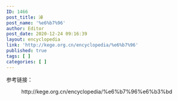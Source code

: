 ```yaml
---
ID: 1466
post_title: 淖
post_name: '%e6%b7%96'
author: Editor
post_date: 2020-12-24 09:16:39
layout: encyclopedia
link: 'http://kege.org.cn/encyclopedia/%e6%b7%96'
published: true
tags: [ ]
categories: [ ]
---
```

<!-- wp:paragraph -->
<p>参考链接：</p>
<!-- /wp:paragraph -->

<!-- wp:core-embed/wordpress {"url":"http://kege.org.cn/encyclopedia/%e6%b7%96%e6%b3%bd","type":"wp-embed","providerNameSlug":"kege-org-cn","className":""} -->
<figure class="wp-block-embed-wordpress wp-block-embed is-type-wp-embed is-provider-kege-org-cn"><div class="wp-block-embed__wrapper">
http://kege.org.cn/encyclopedia/%e6%b7%96%e6%b3%bd
</div></figure>
<!-- /wp:core-embed/wordpress -->